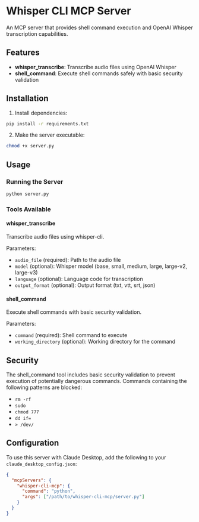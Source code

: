 # Whisper CLI MCP Server

An MCP server that provides shell command execution and OpenAI Whisper transcription capabilities.

## Features

- **whisper_transcribe**: Transcribe audio files using OpenAI Whisper
- **shell_command**: Execute shell commands safely with basic security validation

## Installation

1. Install dependencies:
```bash
pip install -r requirements.txt
```

2. Make the server executable:
```bash
chmod +x server.py
```

## Usage

### Running the Server

```bash
python server.py
```

### Tools Available

#### whisper_transcribe
Transcribe audio files using whisper-cli.

Parameters:
- `audio_file` (required): Path to the audio file
- `model` (optional): Whisper model (base, small, medium, large, large-v2, large-v3)
- `language` (optional): Language code for transcription
- `output_format` (optional): Output format (txt, vtt, srt, json)

#### shell_command
Execute shell commands with basic security validation.

Parameters:
- `command` (required): Shell command to execute
- `working_directory` (optional): Working directory for the command

## Security

The shell_command tool includes basic security validation to prevent execution of potentially dangerous commands. Commands containing the following patterns are blocked:
- `rm -rf`
- `sudo`
- `chmod 777`
- `dd if=`
- `> /dev/`

## Configuration

To use this server with Claude Desktop, add the following to your `claude_desktop_config.json`:

```json
{
  "mcpServers": {
    "whisper-cli-mcp": {
      "command": "python",
      "args": ["/path/to/whisper-cli-mcp/server.py"]
    }
  }
}
```